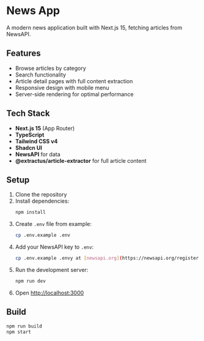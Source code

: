 # News App
A modern news application built with Next.js 15, fetching articles from NewsAPI.

## Features
- Browse articles by category
- Search functionality
- Article detail pages with full content extraction
- Responsive design with mobile menu
- Server-side rendering for optimal performance

## Tech Stack
- **Next.js 15** (App Router)
- **TypeScript**
- **Tailwind CSS v4**
- **Shadcn UI**
- **NewsAPI** for data
- **@extractus/article-extractor** for full article content

## Setup
1. Clone the repository
2. Install dependencies:
	```bash
	npm install
	```
3. Create `.env` file from example:
	```bash
	cp .env.example .env
	```
4. Add your NewsAPI key to `.env`:
	```bash
	cp .env.example .envy at [newsapi.org](https://newsapi.org/register)
	```
5. Run the development server:
   ```bash
   npm run dev
   ```
6. Open [http://localhost:3000](http://localhost:3000)

## Build
```bash
npm run build
npm start
```